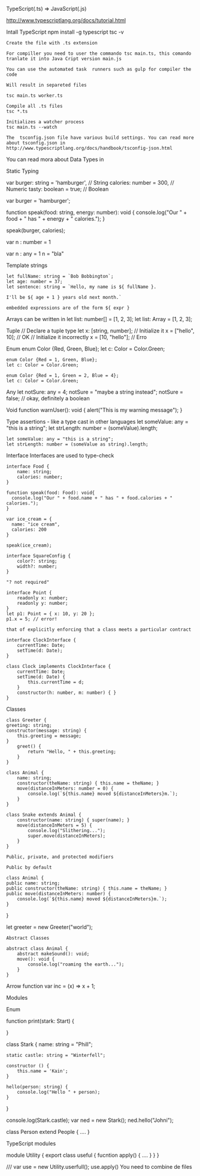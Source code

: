 TypeScript(.ts) => JavaScript(.js)

http://www.typescriptlang.org/docs/tutorial.html

Intall TypeScript
	npm install -g typescript
	tsc -v

	Create the file with .ts extension 

	For compiller you need to user the commando tsc main.ts, this comando tranlate it into Java Cript version main.js

	You can use the automated task  runners such as gulp for compiler the code

	Will result in separeted files

	tsc main.ts worker.ts

	Compile all .ts files
	tsc *.ts

	Initializes a watcher process
	tsc main.ts --watch

	The  tsconfig.json file have various build settings. You can read more about tsconfig.json in http://www.typescriptlang.org/docs/handbook/tsconfig-json.html


You can read mora about Data Types in <URL>

Static Typing 

var burger: string = 'hamburger',     // String 
    calories: number = 300,           // Numeric
    tasty: boolean = true;            // Boolean

var burger = 'hamburger';

function speak(food: string, energy: number): void {
  console.log("Our " + food + " has " + energy + " calories.");
}

speak(burger, calories);

var n : number = 1

var n : any = 1
n = "bla"


Template strings

	let fullName: string = `Bob Bobbington`;
	let age: number = 37;
	let sentence: string = `Hello, my name is ${ fullName }.

	I'll be ${ age + 1 } years old next month.`

	embedded expressions are of the form ${ expr }

Arrays can be written in 
	let list: number[] = [1, 2, 3];
	let list: Array<number> = [1, 2, 3];

Tuple
	// Declare a tuple type
	let x: [string, number];
	// Initialize it
	x = ["hello", 10]; // OK
	// Initialize it incorrectly
	x = [10, "hello"]; // Erro

Enum
	enum Color {Red, Green, Blue};
	let c: Color = Color.Green;

	enum Color {Red = 1, Green, Blue};
	let c: Color = Color.Green;

	enum Color {Red = 1, Green = 2, Blue = 4};
	let c: Color = Color.Green;

Any
	let notSure: any = 4;
	notSure = "maybe a string instead";
	notSure = false; // okay, definitely a boolean

Void
	function warnUser(): void {
    	alert("This is my warning message");
	}

Type assertions - like a type cast in other languages
	let someValue: any = "this is a string";
	let strLength: number = (<string>someValue).length;

	let someValue: any = "this is a string";
	let strLength: number = (someValue as string).length;


Interface
	Interfaces are used to type-check

	interface Food {
	    name: string;
	    calories: number;
	}

	function speak(food: Food): void{
	  console.log("Our " + food.name + " has " + food.calories + " calories.");
	}

	var ice_cream = {
	  name: "ice cream", 
	  calories: 200
	}

	speak(ice_cream);

	interface SquareConfig {
    	color?: string;
    	width?: number;
	}

	"? not required"

	interface Point {
    	readonly x: number;
    	readonly y: number;
	}
	let p1: Point = { x: 10, y: 20 };
	p1.x = 5; // error!

	that of explicitly enforcing that a class meets a particular contract

	interface ClockInterface {
	    currentTime: Date;
	    setTime(d: Date);
	}

	class Clock implements ClockInterface {
	    currentTime: Date;
	    setTime(d: Date) {
	        this.currentTime = d;
	    }
	    constructor(h: number, m: number) { }
	}

Classes

	class Greeter {
    greeting: string;
    constructor(message: string) {
        this.greeting = message;
    }
	    greet() {
	        return "Hello, " + this.greeting;
	    }
	}

	class Animal {
	    name: string;
	    constructor(theName: string) { this.name = theName; }
	    move(distanceInMeters: number = 0) {
	        console.log(`${this.name} moved ${distanceInMeters}m.`);
	    }
	}

	class Snake extends Animal {
	    constructor(name: string) { super(name); }
	    move(distanceInMeters = 5) {
	        console.log("Slithering...");
	        super.move(distanceInMeters);
	    }
	}

	Public, private, and protected modifiers

	Public by default

	class Animal {
    public name: string;
    public constructor(theName: string) { this.name = theName; }
    public move(distanceInMeters: number) {
        console.log(`${this.name} moved ${distanceInMeters}m.`);
    }
}


let greeter = new Greeter("world");

	Abstract Classes

	abstract class Animal {
	    abstract makeSound(): void;
	    move(): void {
	        console.log("roaming the earth...");
	    }
	}


Arrow function 
	var inc = (x) => x + 1;






Modules



Enum

function print(stark: Start) {
	
}

class Stark {
	name: string = "Phill";

	static castle: string = "Winterfell";

	constructor () {
		this.name = 'Kain';
	}

	hello(person: string) {
		console.log("Hello " + person);
	}
}

console.log(Stark.castle);
var ned = new Stark();
ned.hello("Johni");

class Person extend People {
	....
}

TypeScript modules

module Utility {
	export class useful {
		fucntion apply() {
			....
		}
	}
}

/// <reference path="file.ts" />
var use = new Utility.userfull();
use.apply()
You need to combine de files










